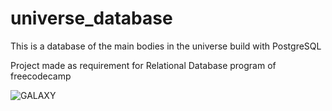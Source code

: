 # universe_database
This is a database of the main bodies in the universe build with PostgreSQL

Project made as requirement for Relational Database program of freecodecamp

![GALAXY](https://user-images.githubusercontent.com/111712251/194697480-8534de75-696c-4334-a803-b3d88d7b7b72.png)
